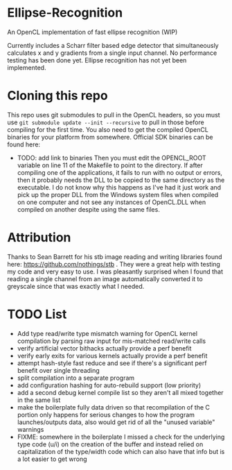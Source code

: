 # Ellipse-Recognition
An OpenCL implementation of fast ellipse recognition (WIP)

Currently includes a Scharr filter based edge detector that simultaneously 
calculates x and y gradients from a single input channel. No performance testing 
has been done yet. Ellipse recognition has not yet been implemented.

# Cloning this repo
This repo uses git submodules to pull in the OpenCL headers, so you must use
```git submodule update --init --recursive``` to pull in those before compiling for the
first time. You also need to get the compiled OpenCL binaries for your platform
from somewhere. Official SDK binaries can be found here:
* TODO: add link to binaries
Then you must edit the OPENCL_ROOT variable on line 11 of the Makefile to point 
to the directory. If after compiling one of the applications, it fails to run 
with no output or errors, then it probably needs the DLL to be copied to the 
same directory as the executable. I do not know why this happens as I've had it 
just work and pick up the proper DLL from the Windows system files when compiled
on one computer and not see any instances of OpenCL.DLL when compiled on another
despite using the same files.

# Attribution
Thanks to Sean Barrett for his stb image reading and writing libraries found 
here: https://github.com/nothings/stb . They were a great help with testing my 
code and very easy to use. I was pleasantly surprised when I found that reading 
a single channel from an image automatically converted it to greyscale since 
that was exactly what I needed.

# TODO List
* Add type read/write type mismatch warning for OpenCL kernel compilation by 
parsing raw input for mis-matched read/write calls
* verify artificial vector bithacks actually provide a perf benefit
* verify early exits for various kernels actually provide a perf benefit
* attempt hash-style fast reduce and see if there's a significant perf benefit 
over single threading
* split compilation into a separate program
* add configuration hashing for auto-rebuild support (low priority)
* add a second debug kernel compile list so they aren't all mixed together in
the same list
* make the boilerplate fully data driven so that recompilation of the C portion
only happens for serious changes to how the program launches/outputs data, also 
would get rid of all the "unused variable" warnings
* FIXME: somewhere in the boilerplate I missed a check for the underlying type 
code (u/i) on the creation of the buffer and instead relied on capitalization of 
the type/width code which can also have that info but is a lot easier to get wrong
